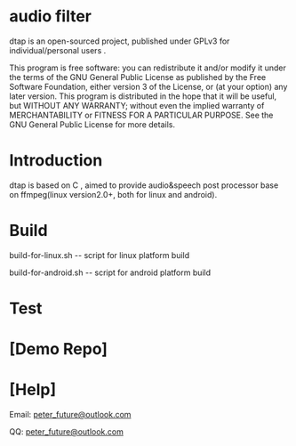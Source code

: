 audio filter
========

dtap is an open-sourced project, published under GPLv3 for individual/personal users .

This program is free software: you can redistribute it and/or modify it under the terms of the GNU General Public License as published by the Free Software Foundation, either version 3 of the License, or (at your option) any later version. This program is distributed in the hope that it will be useful, but WITHOUT ANY WARRANTY; without even the implied warranty of MERCHANTABILITY or FITNESS FOR A PARTICULAR PURPOSE. See the GNU General Public License for more details.

Introduction
========

dtap is based on C , aimed to provide audio&speech post processor base on ffmpeg(linux version2.0+, both for linux and android).

Build
========

build-for-linux.sh -- script for linux platform build

build-for-android.sh -- script for android platform build

Test
========



[Demo Repo]
========


[Help]
=========

Email: peter_future@outlook.com 

QQ: peter_future@outlook.com
